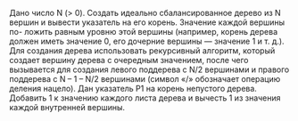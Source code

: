 Дано число N (> 0). Создать идеально сбалансированное дерево из N вершин и вывести указатель на его корень. Значение каждой вершины по- ложить равным уровню этой вершины (например, корень дерева должен иметь значение 0, его дочерние вершины — значение 1 и т. д.). Для создания дерева использовать рекурсивный алгоритм, который создает вершину дерева с очередным значением, после чего вызывается для создания левого поддерева с N/2 вершинами и правого поддерева с N – 1 – N/2 вершинами (символ «/» обозначает операцию деления нацело). 
Дан указатель P1 на корень непустого дерева. Добавить 1 к значению каждого листа дерева и вычесть 1 из значения каждой внутренней вершины. 
